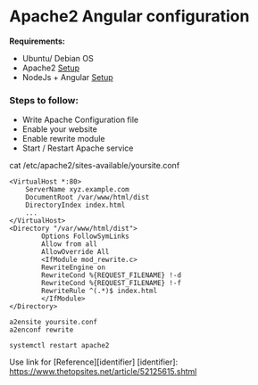 # Apache2 Angular configuration

**Requirements:**

- Ubuntu/ Debian OS
- Apache2 [Setup][Apache2-Setup]
- NodeJs + Angular [Setup][Angular-Setup] 

[Angular-Setup]: https://www.howtoforge.com/how-to-install-angular-on-ubuntu-2004/

[Apache2-Setup]: https://www.digitalocean.com/community/tutorials/how-to-install-the-apache-web-server-on-ubuntu-18-04

### Steps to follow:

- Write Apache Configuration file
- Enable your website
- Enable rewrite module
- Start / Restart Apache service


cat /etc/apache2/sites-available/yoursite.conf

```
<VirtualHost *:80>
	ServerName xyz.example.com
	DocumentRoot /var/www/html/dist
	DirectoryIndex index.html
	...
</VirtualHost>
<Directory "/var/www/html/dist">
        Options FollowSymLinks
        Allow from all
        AllowOverride All
        <IfModule mod_rewrite.c>
        RewriteEngine on
        RewriteCond %{REQUEST_FILENAME} !-d
        RewriteCond %{REQUEST_FILENAME} !-f
        RewriteRule ^(.*)$ index.html
        </IfModule>
</Directory>
```

```
a2ensite yoursite.conf
a2enconf rewrite
```

```
systemctl restart apache2
```

Use link for [Reference][identifier]
[identifier]: https://www.thetopsites.net/article/52125615.shtml
